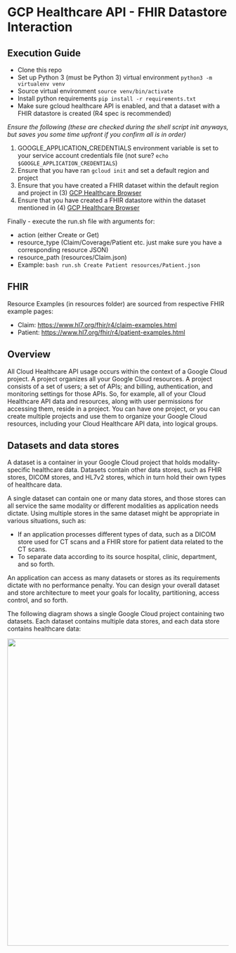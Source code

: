 # GCP Healthcare API - FHIR Datastore Interaction

## Execution Guide

- Clone this repo 
- Set up Python 3 (must be Python 3) virtual environment `python3 -m virtualenv venv`
- Source virtual environment `source venv/bin/activate`
- Install python requirements `pip install -r requirements.txt`
- Make sure gcloud healthcare API is enabled, and that a dataset with a FHIR datastore is created (R4 spec is recommended)

*Ensure the following (these are checked during the shell script init anyways, but saves you some time upfront if you confirm all is in order)*
1. GOOGLE_APPLICATION_CREDENTIALS environment variable is set to your service account credentials file (not sure? `echo $GOOGLE_APPLICATION_CREDENTIALS`)
2. Ensure that you have ran `gcloud init` and set a default region and project
3. Ensure that you have created a FHIR dataset within the default region and project in (3) [GCP Healthcare Browser](https://console.cloud.google.com/healthcare)
4. Ensure that you have created a FHIR datastore within the dataset mentioned in (4) [GCP Healthcare Browser](https://console.cloud.google.com/healthcare)

Finally - execute the run.sh file with arguments for:
- action (either Create or Get)
- resource_type (Claim/Coverage/Patient etc. just make sure you have a corresponding resource JSON) 
- resource_path (resources/Claim.json)
- Example: `bash run.sh Create Patient resources/Patient.json`

## FHIR

Resource Examples (in resources folder) are sourced from respective FHIR example pages: 
- Claim: https://www.hl7.org/fhir/r4/claim-examples.html
- Patient: https://www.hl7.org/fhir/r4/patient-examples.html


## Overview

All Cloud Healthcare API usage occurs within the context of a Google Cloud project. A project organizes all your Google Cloud resources. A project consists of a set of users; a set of APIs; and billing, authentication, and monitoring settings for those APIs. So, for example, all of your Cloud Healthcare API data and resources, along with user permissions for accessing them, reside in a project. You can have one project, or you can create multiple projects and use them to organize your Google Cloud resources, including your Cloud Healthcare API data, into logical groups.

## Datasets and data stores
A dataset is a container in your Google Cloud project that holds modality-specific healthcare data. Datasets contain other data stores, such as FHIR stores, DICOM stores, and HL7v2 stores, which in turn hold their own types of healthcare data.

A single dataset can contain one or many data stores, and those stores can all service the same modality or different modalities as application needs dictate. Using multiple stores in the same dataset might be appropriate in various situations, such as:

- If an application processes different types of data, such as a DICOM store used for CT scans and a FHIR store for patient data related to the CT scans.
- To separate data according to its source hospital, clinic, department, and so forth.

An application can access as many datasets or stores as its requirements dictate with no performance penalty. You can design your overall dataset and store architecture to meet your goals for locality, partitioning, access control, and so forth.

The following diagram shows a single Google Cloud project containing two datasets. Each dataset contains multiple data stores, and each data store contains healthcare data:

<img src="https://cloud.google.com/healthcare/images/chc_api_diagram.svg" width="700" />